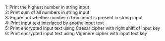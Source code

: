 1: Print the highest number in string input<br />
2: Print sum of all numbers in string input<br />
3: Figure out whether number n from input is present in string input<br />
4: Print input text interlaced by anothe input text<br />
5: Print encrypted input text using Caesar cipher with right shift of input key<br />
6: Print encrypted input text using Vigenère cipher with input text key
